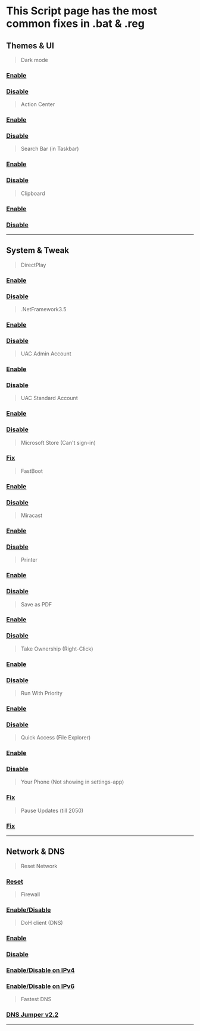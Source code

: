 # This Script page has the most common fixes in .bat  & .reg

## Themes & UI 

> Dark mode
### <div>	<a><a href="https://cdn.discordapp.com/attachments/1171553297442812005/1171556067503779911/Dark_mode_ON.reg">Enable</a>
### <div>	<p><a href="https://cdn.discordapp.com/attachments/1171553297442812005/1171556081516957758/DarkMode_OFF.reg">Disable</a>

> Action Center
###  <div>	<a><a href="https://cdn.discordapp.com/attachments/1171553297442812005/1171555862406508604/enable_action_center.reg">Enable</a>
### <div>	<p><a href="https://cdn.discordapp.com/attachments/1171553297442812005/1171559638093791354/Disable_action_center.reg">Disable</a>
    
> Search Bar (in Taskbar)
### <div>	<a><a href="https://cdn.discordapp.com/attachments/1171553297442812005/1171557885352886342/Search_bar_ON.reg">Enable</a>
### <div>	<p><a href="https://cdn.discordapp.com/attachments/1171553297442812005/1171557866222653450/Search_bar_off.reg">Disable</a>

> Clipboard
### <div>	<a><a href="https://cdn.discordapp.com/attachments/1171553297442812005/1171822368780460042/Clipboard_Enable.reg">Enable</a>
### <div>	<p><a href="https://cdn.discordapp.com/attachments/1171553297442812005/1171822387818414110/Clipboard_disable.reg">Disable</a>

---
## System & Tweak 

> DirectPlay
### <div>	<a><a href="https://cdn.discordapp.com/attachments/1171553297442812005/1171556102266163200/Direct_play.bat">Enable</a>
### <div>	<p><a href="https://cdn.discordapp.com/attachments/1171553297442812005/1171560919743078420/Direct_play_Off.bat">Disable</a>

> .NetFramework3.5
### <div>	<a><a href="https://cdn.discordapp.com/attachments/1171553297442812005/1171557354735669248/net_3.5.bat">Enable</a>
### <div>	<p><a href="https://cdn.discordapp.com/attachments/1171553297442812005/1171562296418500738/net_3.5_OFF.bat">Disable</a>

> UAC Admin Account
### <div>	<a><a href="https://cdn.discordapp.com/attachments/1171553297442812005/1171576836581511178/UAC_on_admin_acc.reg">Enable</a>
### <div>	<p><a href="https://cdn.discordapp.com/attachments/1171553297442812005/1171576847478308925/UAC_off_admin_acc.reg">Disable</a>

> UAC Standard Account
### <div>	<a><a href="https://cdn.discordapp.com/attachments/1171553297442812005/1171576571748962354/UAC_on.reg">Enable</a>
### <div>	<p><a href="https://cdn.discordapp.com/attachments/1171553297442812005/1171576803807203359/UAC_off.reg">Disable</a>

> Microsoft Store (Can't sign-in)
### <div>	<a><a href="https://cdn.discordapp.com/attachments/1171553297442812005/1171558133865390100/Sign_in_fix.bat">Fix</a>

> FastBoot
### <div>	<a><a href="https://cdn.discordapp.com/attachments/1171553297442812005/1171556411621261419/Fastboot_ON.reg">Enable</a>
### <div>	<p><a href="https://cdn.discordapp.com/attachments/1171553297442812005/1171561484581609662/Fastboot_OFF.reg">Disable</a>

> Miracast
### <div>	<a><a href="https://cdn.discordapp.com/attachments/1171553297442812005/1171557210048966776/Miracast_ON.reg">Enable</a>
### <div>	<p><a href="https://cdn.discordapp.com/attachments/1171553297442812005/1171563269576724561/Miracast_OFF.reg">Disable</a>

> Printer
### <div>	<a><a href="https://cdn.discordapp.com/attachments/1171553297442812005/1171557540237168742/Printer_fix.bat">Enable</a>
### <div>	<p><a href="https://cdn.discordapp.com/attachments/1171553297442812005/1171564515033350214/Printer_OFF.bat">Disable</a>

> Save as PDF
### <div>	<a><a href="https://cdn.discordapp.com/attachments/1171553297442812005/1171557777806741576/Save_as_pdf_fix2.bat">Enable</a>
### <div>	<p><a href="https://cdn.discordapp.com/attachments/1171553297442812005/1171565055452659832/Save_as_pdf_OFF.bat">Disable</a>

> Take Ownership (Right-Click)
### <div> <a><a href="https://cdn.discordapp.com/attachments/1171553297442812005/1171557154268926012/InstallTakeOwnership.reg">Enable</a>
### <div>	<p><a href="https://cdn.discordapp.com/attachments/1171553297442812005/1171566528500596778/UninstallTakeOwnership.reg">Disable</a>

> Run With Priority
### <div>	<a><a href="https://cdn.discordapp.com/attachments/1171553297442812005/1171558593762439238/Add_Run_with_priority_context_menu.reg">Enable</a>
### <div>	<p><a href="https://cdn.discordapp.com/attachments/1171553297442812005/1171558925754175508/Remove_Run_with_priority_context_menu.reg">Disable</a>

> Quick Access (File Explorer)
### <div>	<a><a href="https://cdn.discordapp.com/attachments/1171553297442812005/1171558643821445130/Add_Quick_access_to_navigation_pane.reg">Enable</a>
### <div>	<p><a href="https://cdn.discordapp.com/attachments/1171553297442812005/1171575617003729057/Remove_Quick_access_to_navigation_pane.reg">Disable</a>

> Your Phone (Not showing in settings-app)
### <div>	<a><a href="https://cdn.discordapp.com/attachments/1171553297442812005/1171558357644103721/Your_phone_unlock_settings.reg">Fix</a>

> Pause Updates (till 2050)
### <div>	<a><a href="https://cdn.discordapp.com/attachments/1171553297442812005/1171557442988023939/Pause_update_till_2050.bat">Fix</a>

---
## Network & DNS
> Reset Network
### <div>	<a><a href="https://cdn.discordapp.com/attachments/1171553297442812005/1171557379033280574/Network_reset.bat">Reset</a>

> Firewall
### <div>	<a><a href="https://cdn.discordapp.com/attachments/1171553297442812005/1171556746301550642/FIREWALL.bat">Enable/Disable</a>

> DoH client (DNS)
### <div>	<a><a href="https://cdn.discordapp.com/attachments/1171553297442812005/1171582478515982397/Enable_DOH_DNS.reg">Enable</a>
### <div>	<p><a href="https://cdn.discordapp.com/attachments/1171553297442812005/1171582489832202322/Disable_DOH_DNS.reg">Disable</a>
### <div>	<a><a href="https://cdn.discordapp.com/attachments/1171553297442812005/1171585559853019156/Enable-Disable_Doh_IPv4.bat">Enable/Disable on IPv4</a>
### <div>	<p><a href="https://cdn.discordapp.com/attachments/1171553297442812005/1171585570829508638/Enable-Disable_Doh_IPv6.bat">Enable/Disable on IPv6 </a>

> Fastest DNS
### <div>	<a><a href="https://cdn.discordapp.com/attachments/1171553297442812005/1171591068119224410/DnsJumper.zip">DNS Jumper v2.2</a>

---
